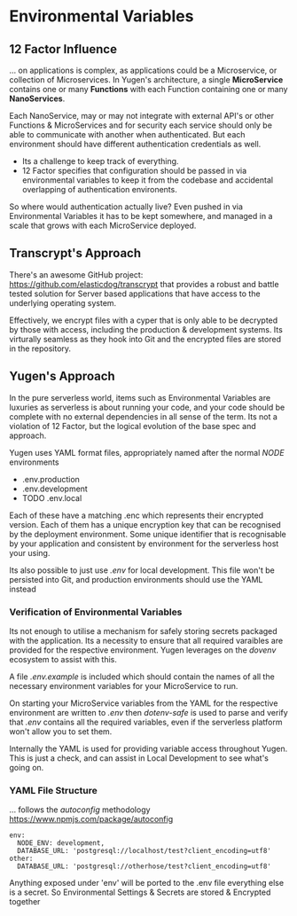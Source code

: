 # Environmental Variables

## 12 Factor Influence

… on applications is complex, as applications could be a Microservice, or collection of Microservices. In Yugen's architecture, a single **MicroService** contains one or many **Functions** with each Function containing one or many **NanoServices**.

Each NanoService, may or may not integrate with external API's or other Functions & MicroServices and for security each service should only be able to communicate with another when authenticated. But each environment should have different authentication credentials as well.

- Its a challenge to keep track of everything.
- 12 Factor specifies that configuration should be passed in via environmental variables to keep it from the codebase and accidental overlapping of authentication environents.

So where would authentication actually live? Even pushed in via Environmental Variables it has to be kept somewhere, and managed in a scale that grows with each MicroService deployed.

##  Transcrypt's Approach

There's an awesome GitHub project: https://github.com/elasticdog/transcrypt that provides a robust and battle tested solution for Server based applications that have access to the underlying operating system.

Effectively, we encrypt files with a cyper that is only able to be decrypted by those with access, including the production & development systems. Its virturally seamless as they hook into Git and the encrypted files are stored in the repository.

## Yugen's Approach

In the pure serverless world, items such as Environmental Variables are luxuries as serverless is about running your code, and your code should be complete with no external dependencies in all sense of the term. Its not a violation of 12 Factor, but the logical evolution of the base spec and approach.

Yugen uses YAML format files, appropriately named after the normal *NODE* environments

- .env.production
- .env.development
- TODO .env.local

Each of these have a matching .enc which represents their encrypted version. Each of them has a unique encryption key that can be recognised by the deployment environment. Some unique identifier that is recognisable by your application and consistent by environment for the serverless host your using.

Its also possible to just use *.env* for local development. This file won't be persisted into Git, and production environments should use the YAML instead

### Verification of Environmental Variables

Its not enough to utilise a mechanism for safely storing secrets packaged with the application. Its a necessity to ensure that all required varaibles are provided for the respective environment. Yugen leverages on the *dovenv* ecosystem to assist with this.

A file *.env.example* is included which should contain the names of all the necessary environment variables for your MicroService to run.

On starting your MicroService variables from the YAML for the respective environment are written to *.env* then *dotenv-safe* is used to parse and verify that *.env* contains all the required variables, even if the serverless platform won't allow you to set them.

Internally the YAML is used for providing variable access throughout Yugen. This is just a check, and can assist in Local Development to see what's going on.

### YAML File Structure

… follows the *autoconfig* methodology https://www.npmjs.com/package/autoconfig

```
env:
  NODE_ENV: development,
  DATABASE_URL: 'postgresql://localhost/test?client_encoding=utf8'
other:
  DATABASE_URL: 'postgresql://otherhose/test?client_encoding=utf8'
```

Anything exposed under 'env' will be ported to the .env file everything else is a secret. So Environmental Settings & Secrets are stored & Encrypted together

